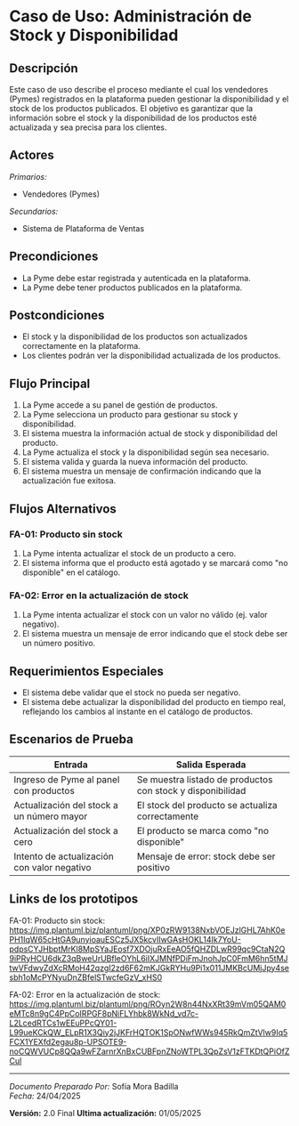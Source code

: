 # Caso de Uso: Administración de Stock y Disponibilidad

## Descripción
Este caso de uso describe el proceso mediante el cual los vendedores (Pymes) registrados en la plataforma pueden gestionar la disponibilidad y el stock de los productos publicados. El objetivo es garantizar que la información sobre el stock y la disponibilidad de los productos esté actualizada y sea precisa para los clientes.

## Actores
*Primarios:*
- Vendedores (Pymes)

*Secundarios:*
- Sistema de Plataforma de Ventas

## Precondiciones
- La Pyme debe estar registrada y autenticada en la plataforma.
- La Pyme debe tener productos publicados en la plataforma.

## Postcondiciones
- El stock y la disponibilidad de los productos son actualizados correctamente en la plataforma.
- Los clientes podrán ver la disponibilidad actualizada de los productos.

## Flujo Principal
1. La Pyme accede a su panel de gestión de productos.
2. La Pyme selecciona un producto para gestionar su stock y disponibilidad.
3. El sistema muestra la información actual de stock y disponibilidad del producto.
4. La Pyme actualiza el stock y la disponibilidad según sea necesario.
5. El sistema valida y guarda la nueva información del producto.
6. El sistema muestra un mensaje de confirmación indicando que la actualización fue exitosa.

## Flujos Alternativos

### FA-01: Producto sin stock
1. La Pyme intenta actualizar el stock de un producto a cero.
2. El sistema informa que el producto está agotado y se marcará como "no disponible" en el catálogo.

### FA-02: Error en la actualización de stock
1. La Pyme intenta actualizar el stock con un valor no válido (ej. valor negativo).
2. El sistema muestra un mensaje de error indicando que el stock debe ser un número positivo.


## Requerimientos Especiales
- El sistema debe validar que el stock no pueda ser negativo.
- El sistema debe actualizar la disponibilidad del producto en tiempo real, reflejando los cambios al instante en el catálogo de productos.

## Escenarios de Prueba

| Entrada                                       | Salida Esperada                          |
|----------------------------------------------|-------------------------------------------|
| Ingreso de Pyme al panel con productos       | Se muestra listado de productos con stock y disponibilidad |
| Actualización del stock a un número mayor    | El stock del producto se actualiza correctamente |
| Actualización del stock a cero               | El producto se marca como "no disponible" |
| Intento de actualización con valor negativo  | Mensaje de error: stock debe ser positivo |


## Links de los prototipos

FA-01: Producto sin stock:
https://img.plantuml.biz/plantuml/png/XP0zRW9138NxbVOEJzlGHL7AhK0ePH1IqW65cHtGA9unyioauESCz5JX5kcvIIwGAsHOKL14Ik7YoU-pdpsCYJHbptMrKl8MpSYaJEosf7XDOjuRxEeAO5fQHZDLwR99qc9CtaN2Q9iPRyHCU6dkZ3qBweUrUBfleOYhL6iIXJMNfPDiFmJnohJpC0FmM6hn5tMJtwVFdwyZdXcRMoH42qzgI2zd6F62mKJGkRYHu9Pi1x011JMKBcUMjJpy4sesbh1oMcPYNyuDnZBfelSTwcfeGzV_xHS0


FA-02: Error en la actualización de stock:
https://img.plantuml.biz/plantuml/png/ROyn2W8n44NxXRt39mVm05QAM0eMTc8n9gC4PpCoIRPGF8pNiFLYhbk8WkNd_vd7c-L2LcedRTCs1wEEuPPcQY01-L99ueKCkQW_ELpR1X3Qiy2jJKFrHQTOK1SpONwfWWs945RkQmZtVlw9Iq5FCX1YEXfd2egau8p-UPSOTE9-noCQWVUCp8QQa9wFZarnrXnBxCUBFpnZNoWTPL3QpZsV1zFTKDtQPiOfZCul

---

*Documento Preparado Por:* Sofía Mora Badilla  
*Fecha:* 24/04/2025

**Versión:** 2.0 Final
**Ultima actualización:**  01/05/2025